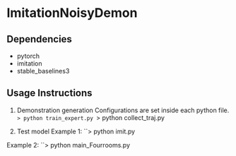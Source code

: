 # ImitationNoisyDemon

## Dependencies
* pytorch
* imitation
* stable_baselines3


## Usage Instructions

1. Demonstration generation
Configurations are set inside each python file.
``> python train_expert.py
``> python collect_traj.py


2. Test model
Example 1:
``> python imit.py

Example 2:
``> python main_Fourrooms.py
